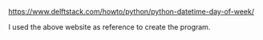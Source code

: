 https://www.delftstack.com/howto/python/python-datetime-day-of-week/

I used the above website as reference to create the program. 